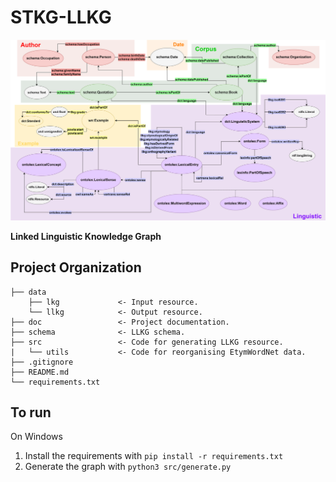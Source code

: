 # STKG-LLKG

![Linked Linguistic Knowledge Graph](/doc/img/LLKG.svg "Linked Linguistic Knowledge Graph")  

**Linked Linguistic Knowledge Graph**

Project Organization
------------

    ├── data               
        ├── lkg             <- Input resource.
        └── llkg            <- Output resource.
    ├── doc                 <- Project documentation.  
    ├── schema              <- LLKG schema.
    ├── src                 <- Code for generating LLKG resource.
    |   └── utils           <- Code for reorganising EtymWordNet data.
    ├── .gitignore
    ├── README.md
    └── requirements.txt


To run
------------
On Windows
1. Install the requirements with `pip install -r requirements.txt`
2. Generate the graph with `python3 src/generate.py`